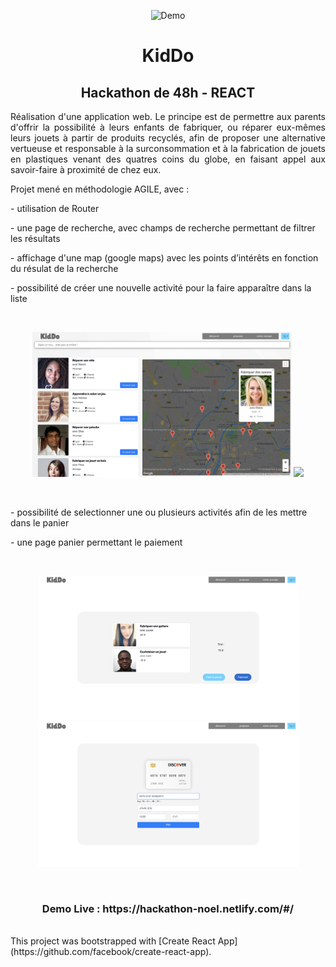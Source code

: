 
<p align="center">
  <img src="public/screenshot1.png" alt="Demo" width="1000" />
</p>

<h1 align="center">KidDo</h1>

<h2 align="center">Hackathon de 48h - REACT</h2>

<p align="justify">Réalisation d'une application web. Le principe est de permettre aux parents d'offrir la possibilité à leurs enfants de fabriquer, ou réparer eux-mêmes leurs jouets à partir de produits recyclés, afin de proposer une alternative vertueuse et responsable à la surconsommation et à la fabrication de jouets en plastiques venant des quatres coins du globe, en faisant appel aux savoir-faire à proximité de chez eux.</p>

<p>Projet mené en méthodologie AGILE, avec :<p>

<p>- utilisation de Router</p>
<p>- une page de recherche, avec champs de recherche permettant de filtrer les résultats</p>
<p>- affichage d'une map (google maps) avec les points d’intérêts en fonction du résulat de la recherche</p>
<p>- possibilité de créer une nouvelle activité pour la faire apparaître dans la liste</p>
<br>
<p align="center">
  <kbd><img src="public/screenshot2.png" width="415" /></kbd>
  <kbd><img src="public/screenshot7.png" width="415" /></kbd>
</p>
<br>
<p>- possibilité de selectionner une ou plusieurs activités afin de les mettre dans le panier</p>
<p>- une page panier permettant le paiement</p>
<br>
<p align="center">
  <kbd><img src="public/screenshot4.png" width="415" /></kbd>
  <kbd><img src="public/screenshot5.png" width="415" /></kbd>
</p>
<br>

<h3 align="center">
  Demo Live : https://hackathon-noel.netlify.com/#/
</h3>
<br>
<span>
This project was bootstrapped with [Create React App](https://github.com/facebook/create-react-app).
</span>

